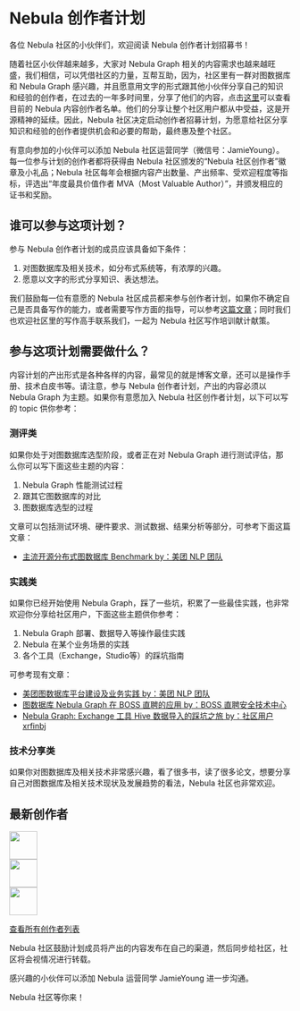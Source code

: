 # Nebula 创作者计划

各位 Nebula 社区的小伙伴们，欢迎阅读 Nebula 创作者计划招募书！

随着社区小伙伴越来越多，大家对 Nebula Graph 相关的内容需求也越来越旺盛，我们相信，可以凭借社区的力量，互帮互助，因为，社区里有一群对图数据库和 Nebula Graph 感兴趣，并且愿意用文字的形式跟其他小伙伴分享自己的知识和经验的创作者，在过去的一年多时间里，分享了他们的内容，点击[这里](https://discuss.nebula-graph.com.cn/badges/111/)可以查看目前的 Nebula 内容创作者名单。他们的分享让整个社区用户都从中受益，这是开源精神的延续。因此，Nebula 社区决定启动创作者招募计划，为愿意给社区分享知识和经验的创作者提供机会和必要的帮助，最终惠及整个社区。

有意向参加的小伙伴可以添加 Nebula 社区运营同学（微信号：JamieYoung）。每一位参与计划的创作者都将获得由 Nebula 社区颁发的“Nebula 社区创作者”徽章及小礼品；Nebula 社区每年会根据内容产出数量、产出频率、受欢迎程度等指标，评选出“年度最具价值作者 MVA（Most Valuable Author）”，并颁发相应的证书和奖励。

## 谁可以参与这项计划？

参与 Nebula 创作者计划的成员应该具备如下条件：

1. 对图数据库及相关技术，如分布式系统等，有浓厚的兴趣。
2. 愿意以文字的形式分享知识、表达想法。

我们鼓励每一位有意愿的 Nebula 社区成员都来参与创作者计划，如果你不确定自己是否具备写作的能力，或者需要写作方面的指导，可以参考[这篇文章](https://github.com/vesoft-inc/nebula-community/blob/master/nebula-content-program/general-writing-guide.md)；同时我们也欢迎社区里的写作高手联系我们，一起为 Nebula 社区写作培训献计献策。

## 参与这项计划需要做什么？

内容计划的产出形式是各种各样的内容，最常见的就是博客文章，还可以是操作手册、技术白皮书等。请注意，参与 Nebula 创作者计划，产出的内容必须以 Nebula Graph 为主题。如果你有意愿加入 Nebula 社区创作者计划，以下可以写的 topic 供你参考：

### 测评类

如果你处于对图数据库选型阶段，或者正在对 Nebula Graph 进行测试评估，那么你可以写下面这些主题的内容：

1. Nebula Graph 性能测试过程
2. 跟其它图数据库的对比
3. 图数据库选型的过程

文章可以包括测试环境、硬件要求、测试数据、结果分析等部分，可参考下面这篇文章：

- [主流开源分布式图数据库 Benchmark by：美团 NLP 团队](https://discuss.nebula-graph.com.cn/t/topic/1377)

### 实践类

如果你已经开始使用 Nebula Graph，踩了一些坑，积累了一些最佳实践，也非常欢迎你分享给社区用户，下面这些主题供你参考：

1. Nebula Graph 部署、数据导入等操作最佳实践
2. Nebula 在某个业务场景的实践
3. 各个工具（Exchange，Studio等）的踩坑指南

可参考现有文章：

- [美团图数据库平台建设及业务实践 by：美团 NLP 团队](https://nebula-graph.com.cn/posts/meituan-graph-database-platform-practice/)
- [图数据库 Nebula Graph 在 BOSS 直聘的应用 by：BOSS 直聘安全技术中心](https://discuss.nebula-graph.com.cn/t/topic/1870)
- [Nebula Graph: Exchange 工具 Hive 数据导入的踩坑之旅 by：社区用户 xrfinbj](https://discuss.nebula-graph.com.cn/t/topic/1915)

### 技术分享类

如果你对图数据库及相关技术非常感兴趣，看了很多书，读了很多论文，想要分享自己对图数据库及相关技术现状及发展趋势的看法，Nebula 社区也非常欢迎。

## 最新创作者

<a href="https://discuss.nebula-graph.com.cn/u/norainsunshine/summary" target="_blank"><img src="https://discuss-cdn.nebula-graph.com.cn/letter_avatar_proxy/v4/letter/n/4bbf92/240.png" width="50" height="50"></a>          
<a href="https://discuss.nebula-graph.com.cn/u/jiayi98/summary" target="_blank"><img src="https://discuss-cdn.nebula-graph.com.cn/user_avatar/discuss.nebula-graph.com.cn/jiayi98/240/2470_2.png" width="50" height="50"></a>     
<a href="https://discuss.nebula-graph.com.cn/u/lizhongshuo/summary" target="_blank"><img src="https://discuss-cdn.nebula-graph.com.cn/user_avatar/discuss.nebula-graph.com.cn/lizhongshuo/240/2574_2.png" width="50" height="50"></a>

[查看所有创作者列表](https://discuss.nebula-graph.com.cn/badges/111/-)

Nebula 社区鼓励计划成员将产出的内容发布在自己的渠道，然后同步给社区，社区将会视情况进行转载。

感兴趣的小伙伴可以添加 Nebula 运营同学 JamieYoung 进一步沟通。

Nebula 社区等你来！
